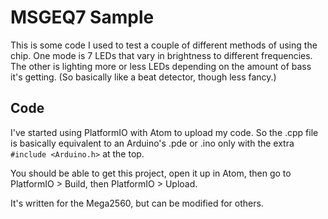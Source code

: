 # MSGEQ7 Sample

This is some code I used to test a couple of different methods of using the chip. One mode is 7 LEDs that vary in brightness to different frequencies. The other is lighting more or less LEDs depending on the amount of bass it's getting. (So basically like a beat detector, though less fancy.)

## Code
I've started using PlatformIO with Atom to upload my code. So the .cpp file is basically equivalent to an Arduino's .pde or .ino only with the extra `#include <Arduino.h>` at the top.

You should be able to get this project, open it up in Atom, then go to PlatformIO > Build, then PlatformIO > Upload.

It's written for the Mega2560, but can be modified for others.
